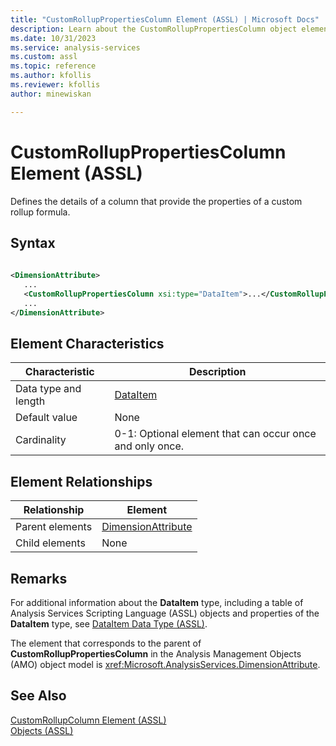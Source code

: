 ```yaml
---
title: "CustomRollupPropertiesColumn Element (ASSL) | Microsoft Docs"
description: Learn about the CustomRollupPropertiesColumn object element in the Analysis Services Scripting Language (ASSL) schema.
ms.date: 10/31/2023
ms.service: analysis-services
ms.custom: assl
ms.topic: reference
ms.author: kfollis
ms.reviewer: kfollis
author: minewiskan

---
```

# CustomRollupPropertiesColumn Element (ASSL)

  Defines the details of a column that provide the properties of a custom rollup formula.  
  
## Syntax  
  
```xml  
  
<DimensionAttribute>  
   ...  
   <CustomRollupPropertiesColumn xsi:type="DataItem">...</CustomRollupPropertiesColumn>  
   ...  
</DimensionAttribute>  
```  
  
## Element Characteristics  
  
|Characteristic|Description|  
|--------------------|-----------------|  
|Data type and length|[DataItem](../data-type/dataitem-data-type-assl.md)|  
|Default value|None|  
|Cardinality|0-1: Optional element that can occur once and only once.|  
  
## Element Relationships  
  
|Relationship|Element|  
|------------------|-------------|  
|Parent elements|[DimensionAttribute](../data-type/dimensionattribute-data-type-assl.md)|  
|Child elements|None|  
  
## Remarks  
 For additional information about the **DataItem** type, including a table of Analysis Services Scripting Language (ASSL) objects and properties of the **DataItem** type, see [DataItem Data Type &#40;ASSL&#41;](../data-type/dataitem-data-type-assl.md).  
  
 The element that corresponds to the parent of **CustomRollupPropertiesColumn** in the Analysis Management Objects (AMO) object model is <xref:Microsoft.AnalysisServices.DimensionAttribute>.  
  
## See Also  
 [CustomRollupColumn Element &#40;ASSL&#41;](../objects/customrollupcolumn-element-assl.md)   
 [Objects &#40;ASSL&#41;](../objects/objects-assl.md)  
  
  
